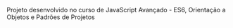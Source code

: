 Projeto desenvolvido no curso de JavaScript Avançado - ES6, Orientação a Objetos e Padrões de Projetos